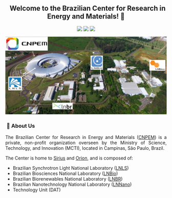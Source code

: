 <h2 align="center"> &nbsp; Welcome to the Brazilian Center for Research in Energy and Materials! 👋</h2>

<p align="center">
  <a href="https://github.com/cnpem"><img src="https://komarev.com/ghpvc/?username=cnpem&color=46BC99&label=Visitors"></a>
  <a href="https://github.com/cnpem"><img src="https://img.shields.io/github/followers/cnpem?label=GitHub%20Followers&color=46BC99"></a>
  <a href="https://github.com/orgs/cnpem/repositories"><img src="https://badges.frapsoft.com/os/v2/open-source.png?v=103"/></a>
</p>

<p align="center"><img width=800 alt="Banner" src="https://raw.githubusercontent.com/cnpem/.github/main/profile/images/banner-cnpem.png"></img></p>

<h3 align="left"> &nbsp;👥 About Us</h3>

<p align="justify">
The Brazilian Center for Research in Energy and Materials (<a href="https://cnpem.br">CNPEM</a>) is a private, non-profit organization overseen by the Ministry of Science, Technology, and Innovation (MCTI), located in Campinas, São Paulo, Brazil.
</p>

<p align="justify">
The Center is home to <a href="https://lnls.cnpem.br/sirius/">Sirius</a> and <a href="https://cnpem.br/orion/">Orion</a>, and is composed of:
</p>

<ul>
  <li>Brazilian Synchrotron Light National Laboratory (<a href="https://lnls.cnpem.br/)">LNLS</a>)</li>
  <li>Brazilian Biosciences National Laboratory (<a href="https://lnbio.cnpem.br/)">LNBio</a>)</li>
  <li>Brazilian Biorenewables National Laboratory (<a href="https://lnbr.cnpem.br/)">LNBR</a>)</li>
  <li>Brazilian Nanotechnology National Laboratory (<a href="https://lnnano.cnpem.br/)">LNNano</a>)</li>
  <li>Technology Unit (DAT)</li>
</ul> 

<!-- <h3>📚 &nbsp;Featured Publications</h3>

<p>
  <ul>
    <li></li>
  </ul>
</p> 
-->

